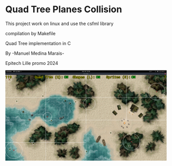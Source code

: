 # Quad Tree Planes Collision

This project work on linux and use the csfml library

compilation by Makefile

Quad Tree implementation in C

By -Manuel Medina Marais-

Epitech Lille promo 2024

![](picture_playing.png)
